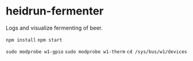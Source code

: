 # heidrun-fermenter
Logs and visualize fermenting of beer. 

`npm install`
`npm start`

`sudo modprobe w1-gpio`
`sudo modprobe w1-therm`
`cd /sys/bus/w1/devices`


